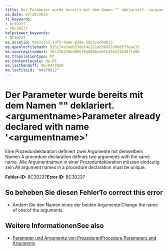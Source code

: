 ```yaml
---
title: Der Parameter wurde bereits mit dem Namen "" deklariert. <argumentname>
ms.date: 07/20/2015
f1_keywords:
- bc30237
- vbc30237
helpviewer_keywords:
- BC30237
ms.assetid: 98b7c153-1df5-4e0e-8296-5855ced04813
ms.openlocfilehash: 915174a3aeb53def4e121ab36d58366df7feae15
ms.sourcegitcommit: f8c270376ed905f6a8896ce0fe25b4f4b38ff498
ms.translationtype: MT
ms.contentlocale: de-DE
ms.lasthandoff: 06/04/2020
ms.locfileid: "84379912"
---
```

# <a name="parameter-already-declared-with-name-argumentname"></a><span data-ttu-id="fa5f8-102">Der Parameter wurde bereits mit dem Namen "" deklariert. \<argumentname></span><span class="sxs-lookup"><span data-stu-id="fa5f8-102">Parameter already declared with name '\<argumentname>'</span></span>
<span data-ttu-id="fa5f8-103">Eine Prozedurdeklaration definiert zwei Argumente mit demselbem Namen.</span><span class="sxs-lookup"><span data-stu-id="fa5f8-103">A procedure declaration defines two arguments with the same name.</span></span> <span data-ttu-id="fa5f8-104">Alle Argumentnamen in einer Prozedurdeklaration müssen eindeutig sein.</span><span class="sxs-lookup"><span data-stu-id="fa5f8-104">All argument names in a procedure declaration must be unique.</span></span>  
  
 <span data-ttu-id="fa5f8-105">**Fehler-ID:** BC30237</span><span class="sxs-lookup"><span data-stu-id="fa5f8-105">**Error ID:** BC30237</span></span>  
  
## <a name="to-correct-this-error"></a><span data-ttu-id="fa5f8-106">So beheben Sie diesen Fehler</span><span class="sxs-lookup"><span data-stu-id="fa5f8-106">To correct this error</span></span>  
  
- <span data-ttu-id="fa5f8-107">Ändern Sie den Namen eines der beiden Argumente.</span><span class="sxs-lookup"><span data-stu-id="fa5f8-107">Change the name of one of the arguments.</span></span>  
  
## <a name="see-also"></a><span data-ttu-id="fa5f8-108">Weitere Informationen</span><span class="sxs-lookup"><span data-stu-id="fa5f8-108">See also</span></span>

- [<span data-ttu-id="fa5f8-109">Parameter und Argumente von Prozeduren</span><span class="sxs-lookup"><span data-stu-id="fa5f8-109">Procedure Parameters and Arguments</span></span>](../programming-guide/language-features/procedures/procedure-parameters-and-arguments.md)
